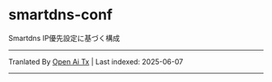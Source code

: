 # smartdns-conf
Smartdns IP優先設定に基づく構成

---

Tranlated By [Open Ai Tx](https://github.com/OpenAiTx/OpenAiTx) | Last indexed: 2025-06-07

---